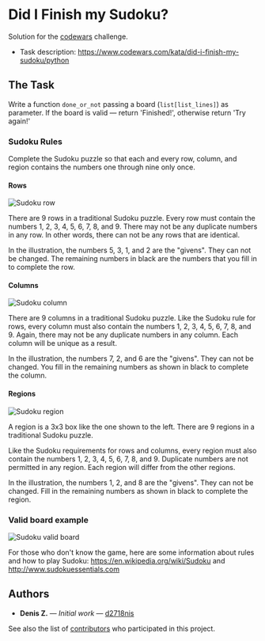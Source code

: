Did I Finish my Sudoku?
==========
Solution for the [codewars](https://www.codewars.com) challenge.
* Task description: https://www.codewars.com/kata/did-i-finish-my-sudoku/python


The Task
----------
Write a function `done_or_not` passing a board (`list[list_lines]`) as parameter. If the board is valid — return 'Finished!', otherwise return 'Try again!'

### Sudoku Rules

Complete the Sudoku puzzle so that each and every row, column, and region contains the numbers one through nine only once.

#### Rows

![Sudoku row](http://www.sudokuessentials.com/images/Row.gif "Sudoku row")

There are 9 rows in a traditional Sudoku puzzle. Every row must contain the numbers 1, 2, 3, 4, 5, 6, 7, 8, and 9. There may not be any duplicate numbers in any row. In other words, there can not be any rows that are identical.

In the illustration, the numbers 5, 3, 1, and 2 are the "givens". They can not be changed. The remaining numbers in black are the numbers that you fill in to complete the row.

#### Columns

![Sudoku column](http://www.sudokuessentials.com/images/Column.gif "Sudoku column")

There are 9 columns in a traditional Sudoku puzzle. Like the Sudoku rule for rows, every column must also contain the numbers 1, 2, 3, 4, 5, 6, 7, 8, and 9. Again, there may not be any duplicate numbers in any column. Each column will be unique as a result.

In the illustration, the numbers 7, 2, and 6 are the "givens". They can not be changed. You fill in the remaining numbers as shown in black to complete the column.

#### Regions

![Sudoku region](http://www.sudokuessentials.com/images/Region.gif "Sudoku region")

A region is a 3x3 box like the one shown to the left. There are 9 regions in a traditional Sudoku puzzle.

Like the Sudoku requirements for rows and columns, every region must also contain the numbers 1, 2, 3, 4, 5, 6, 7, 8, and 9. Duplicate numbers are not permitted in any region. Each region will differ from the other regions.

In the illustration, the numbers 1, 2, and 8 are the "givens". They can not be changed. Fill in the remaining numbers as shown in black to complete the region.

### Valid board example

![Sudoku valid board](http://upload.wikimedia.org/wikipedia/commons/thumb/3/31/Sudoku-by-L2G-20050714_solution.svg/364px-Sudoku-by-L2G-20050714_solution.svg.png "Sudoku valid board")

For those who don't know the game, here are some information about rules and how to play Sudoku: https://en.wikipedia.org/wiki/Sudoku and http://www.sudokuessentials.com


Authors
----------
* **Denis Z.** &#8212; *Initial work* &#8212; [d2718nis](https://github.com/d2718nis)

See also the list of [contributors](https://github.com/d2718nis/codewars-did-i-finish-my-sudoku/contributors)
who participated in this project.
